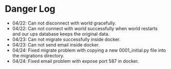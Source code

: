 # Danger Log

- 04/22: Can not disconnect with world gracefully.
- 04/22: Can not connect with world successfully when world restarts and our ups database keeps the original data.
- 04/23: Can not migrate successfully inside docker.
- 04/23: Can not send email inside docker.
- 04/24: Fixed migrate problem with copying a new 0001_initial.py file into the migrations directory.
- 04/24: Fixed email problem with expose port 587 in docker.